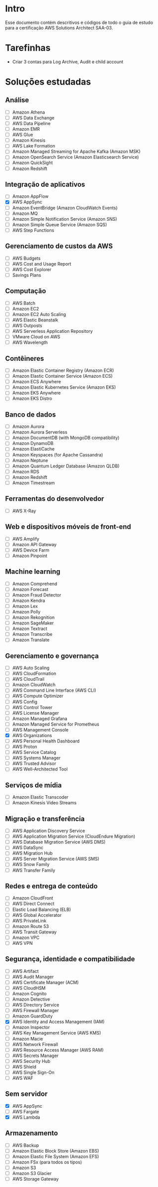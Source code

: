 # Intro

Esse documento contém descritivos e códigos de todo o guia de estudo para a certificação AWS Solutions Architect SAA-03.

# Tarefinhas
- Criar 3 contas para Log Archive, Audit e child account

# Soluções estudadas
## Análise
- [ ] Amazon Athena
- [ ] AWS Data Exchange
- [ ] AWS Data Pipeline
- [ ] Amazon EMR
- [ ] AWS Glue
- [ ] Amazon Kinesis
- [ ] AWS Lake Formation
- [ ] Amazon Managed Streaming for Apache Kafka (Amazon MSK)
- [ ] Amazon OpenSearch Service (Amazon Elasticsearch Service)
- [ ] Amazon QuickSight
- [ ] Amazon Redshift
## Integração de aplicativos
- [ ] Amazon AppFlow
- [x] AWS AppSync
- [ ] Amazon EventBridge (Amazon CloudWatch Events)
- [ ] Amazon MQ
- [ ] Amazon Simple Notification Service (Amazon SNS)
- [ ] Amazon Simple Queue Service (Amazon SQS)
- [ ] AWS Step Functions
## Gerenciamento de custos da AWS
- [ ] AWS Budgets
- [ ] AWS Cost and Usage Report
- [ ] AWS Cost Explorer
- [ ] Savings Plans
## Computação
- [ ] AWS Batch
- [ ] Amazon EC2
- [ ] Amazon EC2 Auto Scaling
- [ ] AWS Elastic Beanstalk
- [ ] AWS Outposts
- [ ] AWS Serverless Application Repository
- [ ] VMware Cloud on AWS
- [ ] AWS Wavelength
## Contêineres
- [ ] Amazon Elastic Container Registry (Amazon ECR)
- [ ] Amazon Elastic Container Service (Amazon ECS)
- [ ] Amazon ECS Anywhere
- [ ] Amazon Elastic Kubernetes Service (Amazon EKS)
- [ ] Amazon EKS Anywhere
- [ ] Amazon EKS Distro
## Banco de dados
- [ ] Amazon Aurora
- [ ] Amazon Aurora Serverless
- [ ] Amazon DocumentDB (with MongoDB compatibility)
- [ ] Amazon DynamoDB
- [ ] Amazon ElastiCache
- [ ] Amazon Keyspaces (for Apache Cassandra)
- [ ] Amazon Neptune
- [ ] Amazon Quantum Ledger Database (Amazon QLDB)
- [ ] Amazon RDS
- [ ] Amazon Redshift
- [ ] Amazon Timestream
## Ferramentas do desenvolvedor
- [ ] AWS X-Ray
## Web e dispositivos móveis de front-end
- [ ] AWS Amplify
- [ ] Amazon API Gateway
- [ ] AWS Device Farm
- [ ] Amazon Pinpoint
## Machine learning
- [ ] Amazon Comprehend
- [ ] Amazon Forecast
- [ ] Amazon Fraud Detector
- [ ] Amazon Kendra
- [ ] Amazon Lex
- [ ] Amazon Polly
- [ ] Amazon Rekognition
- [ ] Amazon SageMaker
- [ ] Amazon Textract
- [ ] Amazon Transcribe
- [ ] Amazon Translate
## Gerenciamento e governança
- [ ] AWS Auto Scaling
- [ ] AWS CloudFormation
- [ ] AWS CloudTrail
- [ ] Amazon CloudWatch
- [ ] AWS Command Line Interface (AWS CLI)
- [ ] AWS Compute Optimizer
- [ ] AWS Config
- [ ] AWS Control Tower
- [ ] AWS License Manager
- [ ] Amazon Managed Grafana
- [ ] Amazon Managed Service for Prometheus
- [ ] AWS Management Console
- [x] AWS Organizations
- [ ] AWS Personal Health Dashboard
- [ ] AWS Proton
- [ ] AWS Service Catalog
- [ ] AWS Systems Manager
- [ ] AWS Trusted Advisor
- [ ] AWS Well-Architected Tool
## Serviços de mídia
- [ ] Amazon Elastic Transcoder
- [ ] Amazon Kinesis Video Streams
## Migração e transferência
- [ ] AWS Application Discovery Service
- [ ] AWS Application Migration Service (CloudEndure Migration)
- [ ] AWS Database Migration Service (AWS DMS)
- [ ] AWS DataSync
- [ ] AWS Migration Hub
- [ ] AWS Server Migration Service (AWS SMS)
- [ ] AWS Snow Family
- [ ] AWS Transfer Family
## Redes e entrega de conteúdo
- [ ] Amazon CloudFront
- [ ] AWS Direct Connect
- [ ] Elastic Load Balancing (ELB)
- [ ] AWS Global Accelerator
- [ ] AWS PrivateLink
- [ ] Amazon Route 53
- [ ] AWS Transit Gateway
- [ ] Amazon VPC
- [ ] AWS VPN
## Segurança, identidade e compatibilidade
- [ ] AWS Artifact
- [ ] AWS Audit Manager
- [ ] AWS Certificate Manager (ACM)
- [ ] AWS CloudHSM
- [ ] Amazon Cognito
- [ ] Amazon Detective
- [ ] AWS Directory Service
- [ ] AWS Firewall Manager
- [ ] Amazon GuardDuty
- [x] AWS Identity and Access Management (IAM)
- [ ] Amazon Inspector
- [ ] AWS Key Management Service (AWS KMS)
- [ ] Amazon Macie
- [ ] AWS Network Firewall
- [ ] AWS Resource Access Manager (AWS RAM)
- [ ] AWS Secrets Manager
- [ ] AWS Security Hub
- [ ] AWS Shield
- [ ] AWS Single Sign-On
- [ ] AWS WAF
## Sem servidor
- [x] AWS AppSync
- [ ] AWS Fargate
- [x] AWS Lambda
## Armazenamento
- [ ] AWS Backup
- [ ] Amazon Elastic Block Store (Amazon EBS)
- [ ] Amazon Elastic File System (Amazon EFS)
- [ ] Amazon FSx (para todos os tipos)
- [ ] Amazon S3
- [ ] Amazon S3 Glacier
- [ ] AWS Storage Gateway